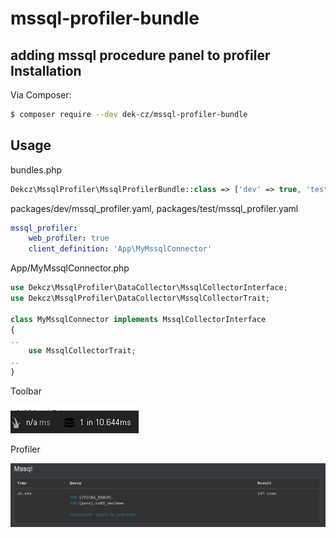 # mssql-profiler-bundle
adding  mssql procedure panel to profiler
Installation
------------

Via Composer:

```sh
$ composer require --dev dek-cz/mssql-profiler-bundle
```


Usage
-----
bundles.php
```php
Dekcz\MssqlProfiler\MssqlProfilerBundle::class => ['dev' => true, 'test' => true],
```

packages/dev/mssql_profiler.yaml, packages/test/mssql_profiler.yaml
```yaml
mssql_profiler:
    web_profiler: true
    client_definition: 'App\MyMssqlConnector'
```
App/MyMssqlConnector.php
```php
use Dekcz\MssqlProfiler\DataCollector\MssqlCollectorInterface;
use Dekcz\MssqlProfiler\DataCollector\MssqlCollectorTrait;

class MyMssqlConnector implements MssqlCollectorInterface
{
..
    use MssqlCollectorTrait;
..
}
```
Toolbar

![Alt text](src/Resources/public/preview1.jpg?raw=true "Toolbar")

Profiler

![Alt text](src/Resources/public/preview2.jpg?raw=true "Profiler")
